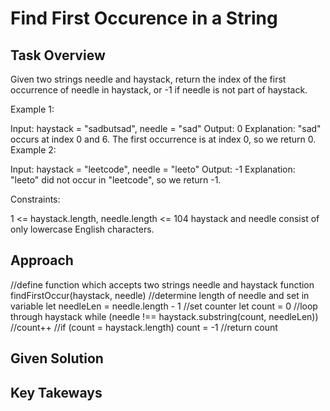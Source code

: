 # Find First Occurence in a String

## Task Overview
Given two strings needle and haystack, return the index of the first occurrence of needle in haystack, or -1 if needle is not part of haystack.

Example 1:

Input: haystack = "sadbutsad", needle = "sad"
Output: 0
Explanation: "sad" occurs at index 0 and 6.
The first occurrence is at index 0, so we return 0.
Example 2:

Input: haystack = "leetcode", needle = "leeto"
Output: -1
Explanation: "leeto" did not occur in "leetcode", so we return -1.
 

Constraints:

1 <= haystack.length, needle.length <= 104
haystack and needle consist of only lowercase English characters.

## Approach
//define function which accepts two strings needle and haystack function findFirstOccur(haystack, needle)
    //determine length of needle and set in variable let needleLen = needle.length - 1
    //set counter let count = 0
    //loop through haystack while (needle !== haystack.substring(count, needleLen))
        //count++
    //if (count = haystack.length) count = -1
    //return count

## Given Solution

## Key Takeways



